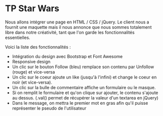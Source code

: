 
# TP Star Wars

Nous allons intégrer une page en HTML / CSS / jQuery. Le client nous a fournit une maquette mais il nous annonce que
nous sommes totalement libre dans notre créativité, tant que l'on garde les fonctionnalités essentielles.

Voici la liste des fonctionnalités :

- Intégration du design avec Bootstrap et Font Awesome
- Responsive design
- Un clic sur le bouton Follow (bleu) remplace son contenu par Unfollow (rouge) et vice-versa
- Un clic sur le coeur ajoute un like (jusqu'à l'infini) et change le coeur en noir (et vice-versa).
- Un clic sur la bulle de commentaire affiche un formulaire ou le masque.
- Si on remplit le formulaire et qu'on clique sur ajouter, le contenu s'ajoute au dessus. (.val() permet de récupérer la valeur d'un textarea en jQuery)
- Dans le message, on mettra le premier mot en gras afin qu'il puisse représenter le pseudo de l'utilisateur
